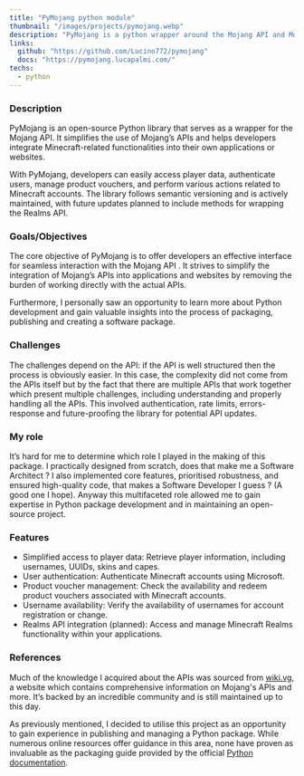 ```yaml
---
title: "PyMojang python module"
thumbnail: "/images/projects/pymojang.webp"
description: "PyMojang is a python wrapper around the Mojang API and Mojang Authentication API."
links:
  github: "https://github.com/Lucino772/pymojang"
  docs: "https://pymojang.lucapalmi.com/"
techs:
  - python
---
```



### Description
PyMojang is an open-source Python library that serves as a wrapper for the Mojang API. It simplifies the use of Mojang’s APIs and helps developers integrate Minecraft-related functionalities into their own applications or websites. 

With PyMojang, developers can easily access player data, authenticate users, manage product vouchers, and perform various actions related to Minecraft accounts. The library follows semantic versioning and is actively maintained, with future updates planned to include methods for wrapping the Realms API.

### Goals/Objectives
The core objective of PyMojang is to offer developers an effective interface for seamless interaction with the Mojang API . It strives to simplify the integration of Mojang’s APIs into applications and websites by removing the burden of working directly with the actual APIs.

Furthermore, I personally saw an opportunity to learn more about Python development and gain valuable insights into the process of packaging, publishing and creating a software package.

### Challenges
The challenges depend on the API: if the API is well structured then the process is obviously easier. In this case, the complexity did not come from the APIs itself but by the fact that there are multiple APIs that work together which present multiple challenges, including understanding and properly handling all the APIs. This involved authentication, rate limits, errors-response and future-proofing the library for potential API updates. 

### My role
It’s hard for me to determine which role I played in the making of this package. I practically  designed from scratch, does that make me a Software Architect ? I also implemented core features, prioritised robustness, and ensured high-quality code, that makes a Software Developer I guess ? (A good one I hope). Anyway this multifaceted role allowed me to gain expertise in Python package development and in maintaining an open-source project.

### Features
- Simplified access to player data: Retrieve player information, including usernames, UUIDs, skins and capes.
- User authentication: Authenticate Minecraft accounts using Microsoft.
- Product voucher management: Check the availability and redeem product vouchers associated with Minecraft accounts.
- Username availability: Verify the availability of usernames for account registration or change.
- Realms API integration (planned): Access and manage Minecraft Realms functionality within your applications.

### References
Much of the knowledge I acquired about the APIs was sourced from [wiki.vg][WikiVG], a website which contains comprehensive information on Mojang's APIs and more. It’s backed by an incredible community and is still maintained up to this day.

As previously mentioned, I decided to utilise this project as an opportunity to gain experience in publishing and managing a Python package. While numerous online resources offer guidance in this area, none have proven as invaluable as the packaging guide provided by the official [Python documentation][PythonPackagingGuide].

<!-- links -->
[WikiVG]: "https://wiki.vg/Main_Page"
[PythonPackagingGuide]: "https://packaging.python.org/en/latest/"
